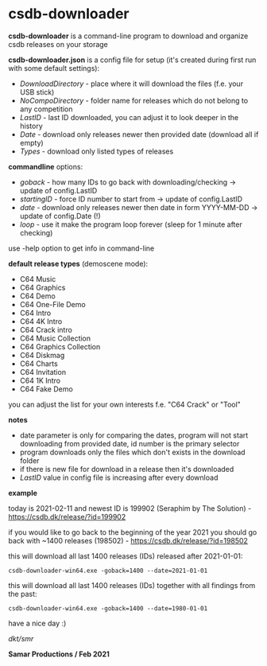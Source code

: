 # csdb-downloader

**csdb-downloader** is a command-line program to download and organize csdb releases on your storage

**csdb-downloader.json** is a config file for setup (it's created during first run with some default settings):
* *DownloadDirectory* - place where it will download the files (f.e. your USB stick)
* *NoCompoDirectory* - folder name for releases which do not belong to any competition
* *LastID* - last ID downloaded, you can adjust it to look deeper in the history
* *Date* - download only releases newer then provided date (download all if empty)
* *Types* - download only listed types of releases

**commandline** options:
* *goback* - how many IDs to go back with downloading/checking -> update of config.LastID
* *startingID* - force ID number to start from -> update of config.LastID
* *date* - download only releases newer then date in form YYYY-MM-DD -> update of config.Date (!)
* *loop* - use it make the program loop forever (sleep for 1 minute after checking)

use -help option to get info in command-line

**default release types** (demoscene mode):
* C64 Music
* C64 Graphics
* C64 Demo
* C64 One-File Demo
* C64 Intro
* C64 4K Intro
* C64 Crack intro
* C64 Music Collection
* C64 Graphics Collection
* C64 Diskmag
* C64 Charts
* C64 Invitation
* C64 1K Intro 
* C64 Fake Demo

you can adjust the list for your own interests f.e. "C64 Crack" or "Tool"

**notes**
* date parameter is only for comparing the dates, program will not start downloading from provided date, id number is the primary selector
* program downloads only the files which don't exists in the download folder
* if there is new file for download in a release then it's downloaded
* *LastID* value in config file is increasing after every download

**example**

today is 2021-02-11 and newest ID is 199902 (Seraphim by The Solution) - https://csdb.dk/release/?id=199902

if you would like to go back to the beginning of the year 2021 you should go back with ~1400 releases (198502) - https://csdb.dk/release/?id=198502

this will download all last 1400 releases (IDs) released after 2021-01-01:

```csdb-downloader-win64.exe -goback=1400 --date=2021-01-01```

this will download all last 1400 releases (IDs) together with all findings from the past:

```csdb-downloader-win64.exe -goback=1400 --date=1980-01-01```

have a nice day :)

*dkt/smr*

__Samar Productions / Feb 2021__